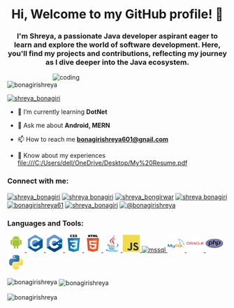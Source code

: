 <h1 align="center">Hi, Welcome to my GitHub profile! 🚀</h1>
<h3 align="center">I'm Shreya, a passionate Java developer aspirant eager to learn and explore the world of software development. Here, you'll find my projects and contributions, reflecting my journey as I dive deeper into the Java ecosystem.</h3>
<image align="right" alt="coding" width="400" src="https://mir-s3-cdn-cf.behance.net/project_modules/disp/601014116770475.6068beff4640a.gif">

<p align="left"> <img src="https://komarev.com/ghpvc/?username=bonagirishreya&label=Profile%20views&color=0e75b6&style=flat" alt="bonagirishreya" /> </p>

<p align="left"> <a href="https://twitter.com/shreya_bonagiri" target="blank"><img src="https://img.shields.io/twitter/follow/shreya_bonagiri?logo=twitter&style=for-the-badge" alt="shreya_bonagiri" /></a> </p>

- 🌱 I’m currently learning **DotNet**

- 💬 Ask me about **Android, MERN**

- 📫 How to reach me **bonagirishreya601@gnail.com**

- 📄 Know about my experiences [file:///C:/Users/dell/OneDrive/Desktop/My%20Resume.pdf](file:///C:/Users/dell/OneDrive/Desktop/My%20Resume.pdf)

<h3 align="left">Connect with me:</h3>
<p align="left">
<a href="https://twitter.com/shreya_bonagiri" target="blank"><img align="center" src="https://raw.githubusercontent.com/rahuldkjain/github-profile-readme-generator/master/src/images/icons/Social/twitter.svg" alt="shreya_bonagiri" height="30" width="40" /></a>
<a href="https://linkedin.com/in/shreya bonagiri" target="blank"><img align="center" src="https://raw.githubusercontent.com/rahuldkjain/github-profile-readme-generator/master/src/images/icons/Social/linked-in-alt.svg" alt="shreya bonagiri" height="30" width="40" /></a>
<a href="https://instagram.com/shreya_bongirwar" target="blank"><img align="center" src="https://raw.githubusercontent.com/rahuldkjain/github-profile-readme-generator/master/src/images/icons/Social/instagram.svg" alt="shreya_bongirwar" height="30" width="40" /></a>
<a href="https://www.youtube.com/c/shreya bonagiri" target="blank"><img align="center" src="https://raw.githubusercontent.com/rahuldkjain/github-profile-readme-generator/master/src/images/icons/Social/youtube.svg" alt="shreya bonagiri" height="30" width="40" /></a>
<a href="https://www.hackerrank.com/bonagirishreya61" target="blank"><img align="center" src="https://raw.githubusercontent.com/rahuldkjain/github-profile-readme-generator/master/src/images/icons/Social/hackerrank.svg" alt="bonagirishreya61" height="30" width="40" /></a>
<a href="https://www.leetcode.com/shreya_bonagiri" target="blank"><img align="center" src="https://raw.githubusercontent.com/rahuldkjain/github-profile-readme-generator/master/src/images/icons/Social/leet-code.svg" alt="shreya_bonagiri" height="30" width="40" /></a>
<a href="https://www.hackerearth.com/@bonagirishreya" target="blank"><img align="center" src="https://raw.githubusercontent.com/rahuldkjain/github-profile-readme-generator/master/src/images/icons/Social/hackerearth.svg" alt="@bonagirishreya" height="30" width="40" /></a>
</p>

<h3 align="left">Languages and Tools:</h3>
<p align="left"> <a href="https://developer.android.com" target="_blank" rel="noreferrer"> <img src="https://raw.githubusercontent.com/devicons/devicon/master/icons/android/android-original-wordmark.svg" alt="android" width="40" height="40"/> </a> <a href="https://www.cprogramming.com/" target="_blank" rel="noreferrer"> <img src="https://raw.githubusercontent.com/devicons/devicon/master/icons/c/c-original.svg" alt="c" width="40" height="40"/> </a> <a href="https://www.w3schools.com/cpp/" target="_blank" rel="noreferrer"> <img src="https://raw.githubusercontent.com/devicons/devicon/master/icons/cplusplus/cplusplus-original.svg" alt="cplusplus" width="40" height="40"/> </a> <a href="https://www.w3schools.com/css/" target="_blank" rel="noreferrer"> <img src="https://raw.githubusercontent.com/devicons/devicon/master/icons/css3/css3-original-wordmark.svg" alt="css3" width="40" height="40"/> </a> <a href="https://www.w3.org/html/" target="_blank" rel="noreferrer"> <img src="https://raw.githubusercontent.com/devicons/devicon/master/icons/html5/html5-original-wordmark.svg" alt="html5" width="40" height="40"/> </a> <a href="https://www.java.com" target="_blank" rel="noreferrer"> <img src="https://raw.githubusercontent.com/devicons/devicon/master/icons/java/java-original.svg" alt="java" width="40" height="40"/> </a> <a href="https://developer.mozilla.org/en-US/docs/Web/JavaScript" target="_blank" rel="noreferrer"> <img src="https://raw.githubusercontent.com/devicons/devicon/master/icons/javascript/javascript-original.svg" alt="javascript" width="40" height="40"/> </a> <a href="https://www.microsoft.com/en-us/sql-server" target="_blank" rel="noreferrer"> <img src="https://www.svgrepo.com/show/303229/microsoft-sql-server-logo.svg" alt="mssql" width="40" height="40"/> </a> <a href="https://www.mysql.com/" target="_blank" rel="noreferrer"> <img src="https://raw.githubusercontent.com/devicons/devicon/master/icons/mysql/mysql-original-wordmark.svg" alt="mysql" width="40" height="40"/> </a> <a href="https://www.oracle.com/" target="_blank" rel="noreferrer"> <img src="https://raw.githubusercontent.com/devicons/devicon/master/icons/oracle/oracle-original.svg" alt="oracle" width="40" height="40"/> </a> <a href="https://www.php.net" target="_blank" rel="noreferrer"> <img src="https://raw.githubusercontent.com/devicons/devicon/master/icons/php/php-original.svg" alt="php" width="40" height="40"/> </a> <a href="https://www.python.org" target="_blank" rel="noreferrer"> <img src="https://raw.githubusercontent.com/devicons/devicon/master/icons/python/python-original.svg" alt="python" width="40" height="40"/> </a> </p>

<p><img align="left" src="https://github-readme-stats.vercel.app/api/top-langs?username=bonagirishreya&show_icons=true&locale=en&layout=compact" alt="bonagirishreya" /></p>

<p>&nbsp;<img align="center" src="https://github-readme-stats.vercel.app/api?username=bonagirishreya&show_icons=true&locale=en" alt="bonagirishreya" /></p>

<p><img align="center" src="https://github-readme-streak-stats.herokuapp.com/?user=bonagirishreya&" alt="bonagirishreya" /></p>
